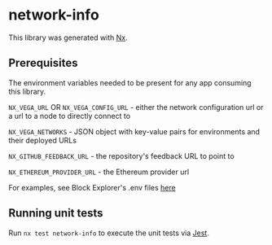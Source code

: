 # network-info

This library was generated with [Nx](https://nx.dev).

## Prerequisites

The environment variables needed to be present for any app consuming this library.

`NX_VEGA_URL` OR `NX_VEGA_CONFIG_URL` - either the network configuration url or a url to a node to directly connect to

`NX_VEGA_NETWORKS` - JSON object with key-value pairs for environments and their deployed URLs

`NX_GITHUB_FEEDBACK_URL` - the repository's feedback URL to point to

`NX_ETHEREUM_PROVIDER_URL` - the Ethereum provider url

For examples, see Block Explorer's .env files [here](../../apps/explorer)

## Running unit tests

Run `nx test network-info` to execute the unit tests via [Jest](https://jestjs.io).
